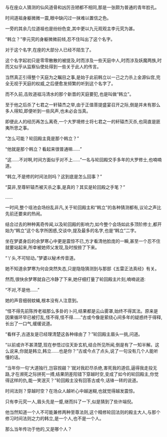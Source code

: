 
与在座众人猜测的仙风道骨和凶厉丑陋都不相同,那是一张颇为普通的青年脸孔。

时间道祖身躯微微一震,眼中缺闪过一抹难以置信之色。

一旁的其余几位道祖也是纷纷色变,其中更以九元观观主李元究为甚。

“韩立？”李元究的身躯微微前倾,忍不住叫出了这个名字。

对于这个名字,在座的大部分人已经不陌生了。

这个名字起初只是零零散散的被提及,时而涉及一些天庭中人,时而涉及妖魔两族,时而又似乎从监察仙使处得到一些关于此人的传言。

当然真正引得整个天庭为之瞩目之事,是始于此前韩立以一己之力杀上金源仙宫,完全无视于天庭的权威,之后便愈发频繁的听到这个名字了。

而不久前,击败道祖冯清水的那个新晋的天庭要犯,也是叫做“韩立”。

至于他之后杀了七君之一轩辕杰之举,由于正值菩提盛宴召开之际,倒是并未有那么多人得知,即便听到一些风声,也未必会当真。

即便此人的经历再怎么离奇,一个大罗境修士将七君之一的轩辕杰灭杀,也简直是匪夷所思之事。

“怎么可能？轮回殿主竟是那个韩立？”

“他就是那个韩立？看起来很普通嘛……”

“这……不对啊,时间方面似乎对不上……”一名与轮回殿交手多年的大罗修士,也喃喃道。

“韩立,不是修的时间法则吗？这到底是怎么回事？”

“莫非,至尊轩辕杰被灭杀之事,是真的？其实是轮回殿之手笔？”

……

一时间,整个瑶池会场纷乱非凡,关于轮回殿主和“韩立”的各种猜测都有,议论之声比先前还要来的热闹。

结合过去的种种离奇传闻,以及轮回殿的影响力,如今整个会场如此多顶阶修士,都开始为“韩立”这个名字所困惑,交谈中,提及最多的名字,也是“韩立”二字。

坐在梦婆身后的余梦寒心中更是震惊不已,方才看清他脸庞的一瞬,甚至一个忍不住就要站起来,所幸被她师父发现,及时按捺了下来。

“丫头,不可轻动。”梦婆以秘术传音道。

她不知道余梦寒为何会突然失态,只是隐隐猜测到与那部《五雷正法真经》有关。

然而,很快余梦寒就自己冷静了下来,她仔细打量了轮回殿主片刻,喃喃说道:

“不对,不是他……”

她的声音细弱蚊蝇,根本没有人注意到。

“怪不得先前陈抟老祖那么多卦的卜问,结果都是云山雾罩,始终不得其法。原来是因果循环早已被打乱,怪不得,怪不得……”古或今像是萦绕心间多年的疑惑终于得释,长出了一口气,缓缓说道。

“看样子,古道友是已经理清楚这各种缘由了？”轮回殿主眉头一挑,问道。

“以前或许不甚清楚,现在参悟过往天卦玄机,结合所见所闻,倒是有了一知半解。这么说来,你就是韩立,韩立……也是你？”古或今点了点头,说了一句没有几个人能听懂的话。

“当年你一句‘大道独行,岂容觊觎？’就对我赶尽杀绝,害死我的道侣,逼得我走投无路,才在濒死之际拼死一搏,结果阴差阳错下穿越时空,变成了如今的轮回殿主,你觉得这样的仇,能一笑泯灭？”轮回殿主没有回答古或今,话锋一转的说道。

时间法则？穿越时空？在场众人越听心中越迷糊,也就觉得越发震惊。

只有李元究一人,眉头先是一蹙,继而抖了一下,似是猜到了些许端倪。

他当然知道一个人不可能兼修两种至尊法则,这个精修轮回法则的殿主大人,与那个修习时间法则之力的韩立,是一个人,也不是一个人。

那么当年传功于他的,又是哪个人？